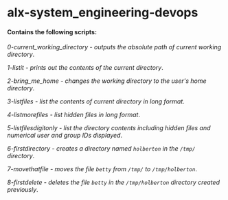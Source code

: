 # alx-system_engineering-devops #
#### Contains the following scripts: ####
*0-current_working_directory - outputs the absolute path of current working directory*.

*1-listit - prints out the contents of the current directory*.

*2-bring_me_home - changes the working directory to the user's home directory*.

*3-listfiles - list the contents of current directory in long format*.

*4-listmorefiles - list hidden files in long format*.

*5-listfilesdigitonly - list the directory contents including hidden files and numerical user and group IDs displayed*.

*6-firstdirectory - creates a directory named `holberton` in the `/tmp/` directory*.

*7-movethatfile - moves the file `betty` from `/tmp/` to `/tmp/holberton`*.

*8-firstdelete - deletes the file `betty` in the `/tmp/holberton` directory created previously*.

